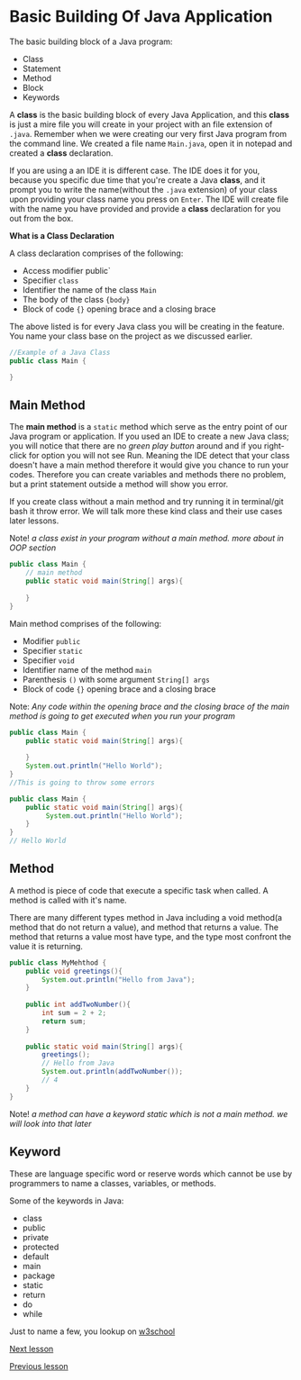 # Basic Building Of Java Application

The basic building block of a Java program:

* Class 
* Statement
* Method
* Block
* Keywords

A **class** is the basic building block of every Java Application, and this **class** is just a mire file you will create in your project with an file extension of `.java`. Remember when we were creating our very first Java program from the command line. We created a file name `Main.java`, open it in notepad and created a **class** declaration.

If you are using a an IDE it is different case. The IDE does it for you, because you specific due time that you're create a Java **class**, and it prompt you to write the name(without the `.java` extension) of your class upon providing your class name you press on `Enter`. The IDE will create file with the name you have provided and provide a **class** declaration for you out from the box.

**What is a Class Declaration**

A class declaration comprises of the following:

* Access modifier public`
* Specifier `class` 
* Identifier the name of the class `Main`
* The body of the class `{body}`
* Block of code `{}` opening brace and a closing brace

The above listed is for every Java class you will be creating in the feature. You name your class base on the project as we discussed earlier. 

```java
//Example of a Java Class
public class Main {

}
```

## Main Method

The **main method** is a `static` method which serve as the entry point of our Java program or application. If you used an IDE to create a new Java class; you will notice that there are no *green play button* around and if you right-click for option you will not see Run. Meaning the IDE detect that your class doesn't have a main method therefore it would give you chance to run your codes. Therefore you can create variables and methods there no problem, but a print statement outside a method will show you error.

If you create class without a main method and try running it in terminal/git bash it throw error. We will talk more these kind class and their use cases later lessons.

Note! *a class exist in your program without a main method. more about in OOP section*

```java
public class Main {
    // main method
	public static void main(String[] args){
        
    }
}
```

Main method comprises of the following:

* Modifier `public` 
* Specifier `static`
* Specifier `void`
* Identifier name of the method `main`
* Parenthesis `()` with some argument `String[] args`
* Block of code `{}` opening brace and a closing brace

Note: *Any code within the opening brace and the closing brace of the main method is going to get executed when you run your program*

```java
public class Main {   
	public static void main(String[] args){
        
    }
    System.out.println("Hello World");
}
//This is going to throw some errors

public class Main {  
	public static void main(String[] args){
     	 System.out.println("Hello World");   
    }   
}
// Hello World
```

## Method

A method is piece of code that execute a specific task when called. A method is called with it's name.

There are many different types method in Java including a void method(a method that do not return a value), and method that returns a value. The method that returns a value most have type, and the type most confront the value it is returning.

```java
public class MyMehthod {
	public void greetings(){
		System.out.println("Hello from Java");
	}
    
    public int addTwoNumber(){
        int sum = 2 + 2;
		return sum;
	}
    
    public static void main(String[] args){
        greetings();
        // Hello from Java
        System.out.println(addTwoNumber());
        // 4
    }
}
```

Note! *a method can have a keyword static which is not a main method. we will look into that later*

## Keyword

These are language specific word or reserve words which cannot be use by programmers to name a classes, variables, or methods.

Some of the keywords in Java:

* class
* public
* private
* protected
* default
* main
* package
* static
* return
* do
* while

Just to name a few, you lookup on [w3school](https://www.w3schools.com/java/java_ref_keywords.asp)

[Next lesson](https://github.com/touraye/under-doz/blob/main/102-looking-into-java/L-103-data-types.md)

[Previous lesson](https://github.com/touraye/under-doz/blob/main/102-looking-into-java/L-101-java-at-first-look.md)
